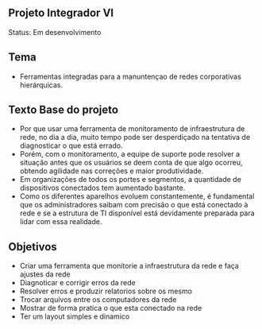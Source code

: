 ## Projeto Integrador VI

Status: Em desenvolvimento

## Tema

+ Ferramentas integradas para a manuntençao de redes corporativas hierárquicas.

## Texto Base do projeto 

 + Por que usar uma ferramenta de monitoramento de infraestrutura de rede, no dia a dia, muito tempo pode ser desperdiçado na tentativa de diagnosticar o que está errado. 
 + Porém, com o monitoramento, a equipe de suporte pode resolver a situação antes que os usuários se deem conta de que algo ocorreu, obtendo agilidade nas correções e maior produtividade. 
 + Em organizações de todos os portes e segmentos, a quantidade de dispositivos conectados tem aumentado bastante.
 + Como os diferentes aparelhos evoluem constantemente, é fundamental que os administradores saibam com precisão o que está conectado à rede e se a estrutura de TI disponível está devidamente preparada para lidar com essa realidade.

 ## Objetivos

 + Criar uma ferramenta que monitorie a infraestrutura da rede e faça ajustes da rede
 + Diagnoticar e corrigir erros da rede
 + Resolver erros e produzir relatorios sobre os mesmo
 + Trocar arquivos entre os computadores da rede 
 + Mostrar de forma pratica o que esta conectado na rede
 + Ter um layout simples e dinamico
